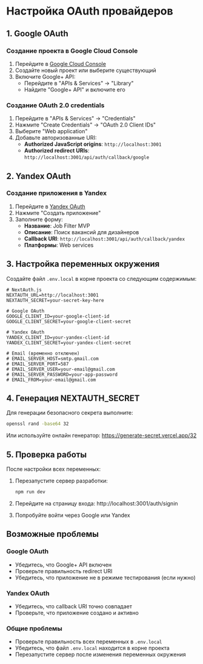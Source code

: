 # Настройка OAuth провайдеров

## 1. Google OAuth

### Создание проекта в Google Cloud Console
1. Перейдите в [Google Cloud Console](https://console.cloud.google.com/)
2. Создайте новый проект или выберите существующий
3. Включите Google+ API:
   - Перейдите в "APIs & Services" → "Library"
   - Найдите "Google+ API" и включите его

### Создание OAuth 2.0 credentials
1. Перейдите в "APIs & Services" → "Credentials"
2. Нажмите "Create Credentials" → "OAuth 2.0 Client IDs"
3. Выберите "Web application"
4. Добавьте авторизованные URI:
   - **Authorized JavaScript origins**: `http://localhost:3001`
   - **Authorized redirect URIs**: `http://localhost:3001/api/auth/callback/google`

## 2. Yandex OAuth

### Создание приложения в Yandex
1. Перейдите в [Yandex OAuth](https://oauth.yandex.ru/)
2. Нажмите "Создать приложение"
3. Заполните форму:
   - **Название**: Job Filter MVP
   - **Описание**: Поиск вакансий для дизайнеров
   - **Callback URI**: `http://localhost:3001/api/auth/callback/yandex`
   - **Платформы**: Web services

## 3. Настройка переменных окружения

Создайте файл `.env.local` в корне проекта со следующим содержимым:

```env
# NextAuth.js
NEXTAUTH_URL=http://localhost:3001
NEXTAUTH_SECRET=your-secret-key-here

# Google OAuth
GOOGLE_CLIENT_ID=your-google-client-id
GOOGLE_CLIENT_SECRET=your-google-client-secret

# Yandex OAuth
YANDEX_CLIENT_ID=your-yandex-client-id
YANDEX_CLIENT_SECRET=your-yandex-client-secret

# Email (временно отключен)
# EMAIL_SERVER_HOST=smtp.gmail.com
# EMAIL_SERVER_PORT=587
# EMAIL_SERVER_USER=your-email@gmail.com
# EMAIL_SERVER_PASSWORD=your-app-password
# EMAIL_FROM=your-email@gmail.com
```

## 4. Генерация NEXTAUTH_SECRET

Для генерации безопасного секрета выполните:

```bash
openssl rand -base64 32
```

Или используйте онлайн генератор: https://generate-secret.vercel.app/32

## 5. Проверка работы

После настройки всех переменных:

1. Перезапустите сервер разработки:
   ```bash
   npm run dev
   ```

2. Перейдите на страницу входа: http://localhost:3001/auth/signin

3. Попробуйте войти через Google или Yandex

## Возможные проблемы

### Google OAuth
- Убедитесь, что Google+ API включен
- Проверьте правильность redirect URI
- Убедитесь, что приложение не в режиме тестирования (если нужно)

### Yandex OAuth
- Убедитесь, что callback URI точно совпадает
- Проверьте, что приложение создано и активно

### Общие проблемы
- Проверьте правильность всех переменных в `.env.local`
- Убедитесь, что файл `.env.local` находится в корне проекта
- Перезапустите сервер после изменения переменных окружения


